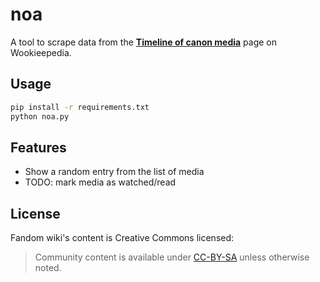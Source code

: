 # noa

A tool to scrape data from the [**Timeline of canon media**](https://starwars.fandom.com/wiki/Timeline_of_canon_media) page on Wookieepedia.

## Usage

```sh
pip install -r requirements.txt
python noa.py
```

## Features

* Show a random entry from the list of media
* TODO: mark media as watched/read

## License

Fandom wiki's content is Creative Commons licensed:
> Community content is available under [CC-BY-SA](https://www.fandom.com/licensing) unless otherwise noted.
